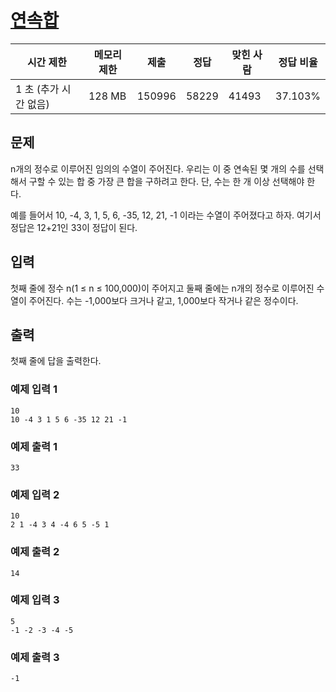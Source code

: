 
# [연속합](https://www.acmicpc.net/problem/1912)

|시간 제한| 메모리 제한 |제출|정답|맞힌 사람|정답 비율|
|----|--------|----|----|----|----|
|1 초 (추가 시간 없음)| 128 MB |150996|58229|41493|37.103%|

## 문제
n개의 정수로 이루어진 임의의 수열이 주어진다. 우리는 이 중 연속된 몇 개의 수를 선택해서 구할 수 있는 합 중 가장 큰 합을 구하려고 한다. 단, 수는 한 개 이상 선택해야 한다.

예를 들어서 10, -4, 3, 1, 5, 6, -35, 12, 21, -1 이라는 수열이 주어졌다고 하자. 여기서 정답은 12+21인 33이 정답이 된다.

## 입력
첫째 줄에 정수 n(1 ≤ n ≤ 100,000)이 주어지고 둘째 줄에는 n개의 정수로 이루어진 수열이 주어진다. 수는 -1,000보다 크거나 같고, 1,000보다 작거나 같은 정수이다.

## 출력
첫째 줄에 답을 출력한다.





### 예제 입력 1
```
10
10 -4 3 1 5 6 -35 12 21 -1
```

### 예제 출력 1
```
33
```
### 예제 입력 2
```
10
2 1 -4 3 4 -4 6 5 -5 1
```

### 예제 출력 2
```
14
```
### 예제 입력 3
```
5
-1 -2 -3 -4 -5
```

### 예제 출력 3
```
-1
```

